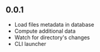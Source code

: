 ## 0.0.1

  - Load files metadata in database
  - Compute additional data
  - Watch for directory's changes 
  - CLI launcher
